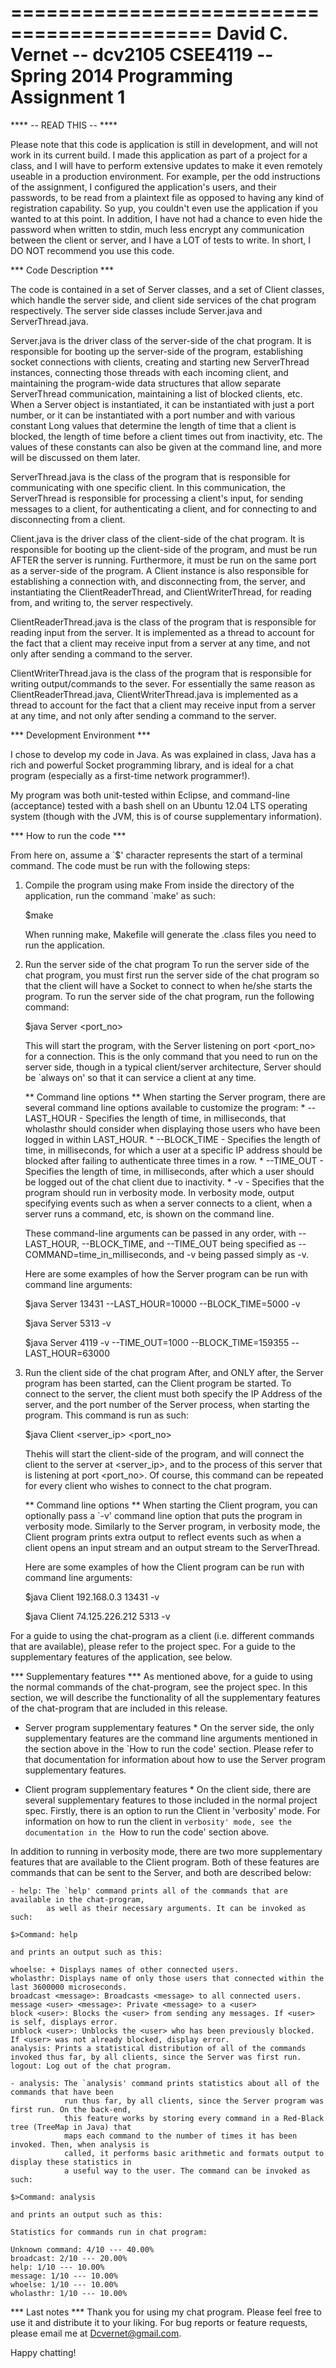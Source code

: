 ===========================================
        David C. Vernet -- dcv2105
        CSEE4119 -- Spring 2014
        Programming Assignment 1
===========================================

**** -- READ THIS -- ****

Please note that this code is application is still in development, and will not work in its current build. I made this application as part of a project for a class, and I will have to perform extensive updates to make it even remotely useable in a production environment. For example, per the odd instructions of the assignment, I configured the application's users, and their passwords, to be read from a plaintext file as opposed to having any kind of registration capability. So yup, you couldn't even use the application if you wanted to at this point. In addition, I have not had a chance to even hide the password when written to stdin, much less encrypt any communication between the client or server, and I have a LOT of tests to write. In short, I DO NOT recommend you use this code.

*** Code Description ***

The code is contained in a set of Server classes, and a set of Client classes, which handle the server side, 
and client side services of the chat program respectively. The server side classes include Server.java and 
ServerThread.java.

Server.java is the driver class of the server-side of the chat program. It is responsible 
for booting up the server-side of the program, establishing socket connections with clients, creating and 
starting new ServerThread instances, connecting those threads with each incoming client, and maintaining 
the program-wide data structures that allow separate ServerThread communication, maintaining a list of blocked 
clients, etc. When a Server object is instantiated, it can be instantiated with just a port number, or it can 
be instantiated with a port number and with various constant Long values that determine the length of time that 
a client is blocked, the length of time before a client times out from inactivity, etc. The values of these 
constants can also be given at the command line, and more will be discussed on them later.

ServerThread.java is the class of the program that is responsible for communicating with one specific client. 
In this communication, the ServerThread is responsible for processing a client's input, for sending messages 
to a client, for authenticating a client, and for connecting to and disconnecting from a client.

Client.java is the driver class of the client-side of the chat program. It is responsible for booting up 
the client-side of the program, and must be run AFTER the server is running. Furthermore, it must be run on 
the same port as a server-side of the program. A Client instance is also responsible for establishing a 
connection with, and disconnecting from, the server, and instantiating the ClientReaderThread, and 
ClientWriterThread, for reading from, and writing to, the server respectively.

ClientReaderThread.java is the class of the program that is responsible for reading input from the 
server. It is implemented as a thread to account for the fact that a client may receive input from a 
server at any time, and not only after sending a command to the server.

ClientWriterThread.java is the class of the program that is responsible for writing output/commands 
to the sever. For essentially the same reason as ClientReaderThread.java, ClientWriterThread.java is 
implemented as a thread to account for the fact that a client may receive input from a server at any 
time, and not only after sending a command to the server.


*** Development Environment ***

I chose to develop my code in Java. As was explained in class, Java has a rich and powerful Socket 
programming library, and is ideal for a chat program (especially as a first-time network programmer!). 

My program was both unit-tested within Eclipse, and command-line (acceptance) tested with a bash shell 
on an Ubuntu 12.04 LTS operating system (though with the JVM, this is of course supplementary 
information).


*** How to run the code ***

From here on, assume a `$' character represents the start of a terminal command. The code must be 
run with the following steps:

1) Compile the program using make
    From inside the directory of the application, run the command `make' as such:

    $make

    When running make, Makefile will generate the .class files you need to run the application. 

2) Run the server side of the chat program
    To run the server side of the chat program, you must first run the server side of the chat 
    program so that the client will have a Socket to connect to when he/she starts the program. 
    To run the server side of the chat program, run the following command:
    
    $java Server <port_no>

    This will start the program, with the Server listening on port <port_no> for a connection.
    This is the only command that you need to run on the server side, though in a typical 
    client/server architecture, Server should be `always on' so that it can service a client 
    at any time.

    ** Command line options **
    When starting the Server program, there are several command line options available to customize 
    the program:
        * --LAST_HOUR  - Specifies the length of time, in milliseconds, that wholasthr should consider 
                         when displaying those users who have been logged in within LAST_HOUR.
        * --BLOCK_TIME - Specifies the length of time, in milliseconds, for which a user at a specific 
                         IP address should be blocked after failing to authenticate three times in a row.
        * --TIME_OUT   - Specifies the length of time, in milliseconds, after which a user should be 
                         logged out of the chat client due to inactivity.
        * -v           - Specifies that the program should run in verbosity mode. In verbosity mode, 
                         output specifying events such as when a server connects to a client, when a 
                         server runs a command, etc, is shown on the command line.
    
    These command-line arguments can be passed in any order, with --LAST_HOUR, --BLOCK_TIME, and 
    --TIME_OUT being specified as --COMMAND=time_in_milliseconds, and -v being passed simply as -v.

    Here are some examples of how the Server program can be run with command line arguments:

    $java Server 13431 --LAST_HOUR=10000 --BLOCK_TIME=5000 -v

    $java Server 5313 -v

    $java Server 4119 -v --TIME_OUT=1000 --BLOCK_TIME=159355 --LAST_HOUR=63000
                       

3) Run the client side of the chat program
    After, and ONLY after, the Server program has been started, can the Client program 
    be started. To connect to the server, the client must both specify the IP Address of the server,
    and the port number of the Server process, when starting the program. This command is run as such:

    $java Client <server_ip> <port_no>

    Thehis will start the client-side of the program, and will connect the client to the server at
    <server_ip>, and to the process of this server that is listening at port <port_no>. Of course,
    this command can be repeated for every client who wishes to connect to the chat program.

    ** Command line options **
    When starting the Client program, you can optionally pass a `-v' command line option that 
    puts the program in verbosity mode. Similarly to the Server program, in verbosity mode, 
    the Client program prints extra output to reflect events such as when a client opens an 
    input stream and an output stream to the ServerThread.

    Here are some examples of how the Client program can be run with command line arguments:

    $java Client 192.168.0.3 13431 -v

    $java Client 74.125.226.212 5313 -v

For a guide to using the chat-program as a client (i.e. different commands that are available), 
please refer to the project spec. For a guide to the supplementary features of the application, 
see below.


*** Supplementary features ***
As mentioned above, for a guide to using the normal commands of the chat-program, see the 
project spec. In this section, we will describe the functionality of all the supplementary 
features of the chat-program that are included in this release.

* Server program supplementary features *
On the server side, the only supplementary features are the command line arguments mentioned
in the section above in the `How to run the code' section. Please refer to that documentation 
for information about how to use the Server program supplementary features.

* Client program supplementary features *
On the client side, there are several supplementary features to those included in the normal 
project spec. Firstly, there is an option to run the Client in 'verbosity' mode. For information 
on how to run the client in `verbosity' mode, see the documentation in the `How to run the code'
section above.

In addition to running in verbosity mode, there are two more supplementary features that are 
available to the Client program. Both of these features are commands that can be sent to the 
Server, and both are described below:

    - help: The `help' command prints all of the commands that are available in the chat-program, 
            as well as their necessary arguments. It can be invoked as such:

    $>Command: help

    and prints an output such as this:

    whoelse: + Displays names of other connected users.
    wholasthr: Displays name of only those users that connected within the last 3600000 microseconds.
    broadcast <message>: Broadcasts <message> to all connected users.
    message <user> <message>: Private <message> to a <user>
    block <user>: Blocks the <user> from sending any messages. If <user> is self, displays error.
    unblock <user>: Unblocks the <user> who has been previously blocked. If <user> was not already blocked, display error.
    analysis: Prints a statistical distribution of all of the commands invoked thus far, by all clients, since the Server was first run.
    logout: Log out of the chat program.

    - analysis: The `analysis' command prints statistics about all of the commands that have been
                run thus far, by all clients, since the Server program was first run. On the back-end,
                this feature works by storing every command in a Red-Black tree (TreeMap in Java) that 
                maps each command to the number of times it has been invoked. Then, when analysis is 
                called, it performs basic arithmetic and formats output to display these statistics in 
                a useful way to the user. The command can be invoked as such:

    $>Command: analysis

    and prints an output such as this:

    Statistics for commands run in chat program:

    Unknown command: 4/10 --- 40.00%
    broadcast: 2/10 --- 20.00%
    help: 1/10 --- 10.00%
    message: 1/10 --- 10.00%
    whoelse: 1/10 --- 10.00%
    wholasthr: 1/10 --- 10.00%


*** Last notes ***
Thank you for using my chat program. Please feel free to use it and distribute it to your liking. 
For bug reports or feature requests, please email me at Dcvernet@gmail.com.

Happy chatting!
